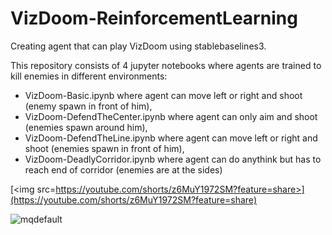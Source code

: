 # VizDoom-ReinforcementLearning
Creating agent that can play VizDoom using stablebaselines3.

This repository consists of 4 jupyter notebooks where agents are trained to kill enemies in different environments:
  - VizDoom-Basic.ipynb where agent can move left or right and shoot (enemy spawn in front of him),
  - VizDoom-DefendTheCenter.ipynb where agent can only aim and shoot (enemies spawn around him),
  - VizDoom-DefendTheLine.ipynb where agent can move left or right and shoot (enemies spawn in front of him),
  - VizDoom-DeadlyCorridor.ipynb where agent can do anythink but has to reach end of corridor (enemies are at the sides)
  
[<img src=https://youtube.com/shorts/z6MuY1972SM?feature=share>](https://youtube.com/shorts/z6MuY1972SM?feature=share)


![mqdefault](https://user-images.githubusercontent.com/101405852/202919448-fd09dba2-7ae8-49d3-a9fe-59b8570c3919.jpg)
